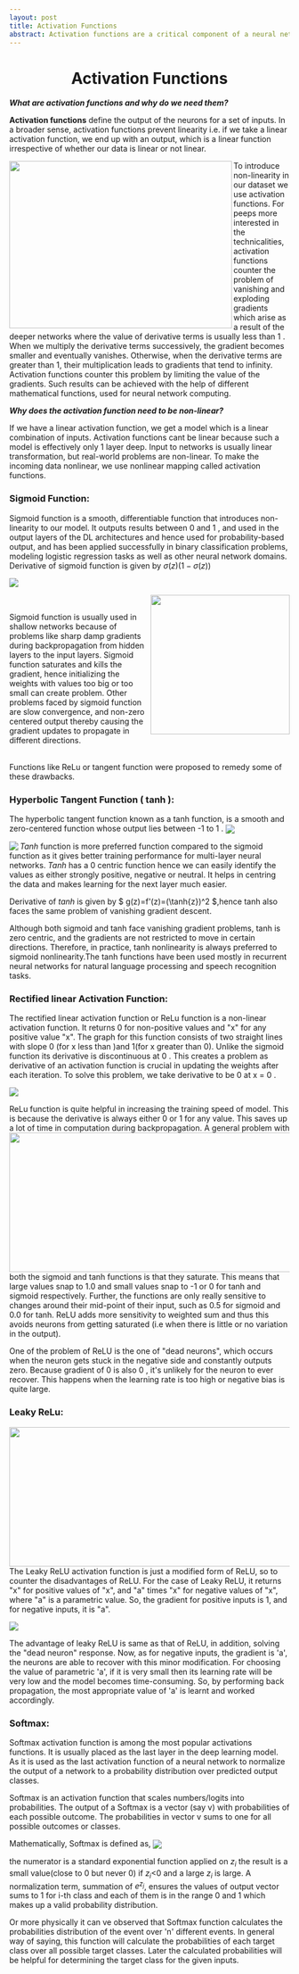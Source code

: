 ```yaml
---
layout: post
title: Activation Functions
abstract: Activation functions are a critical component of a neural network and, thus, are fundamental building blocks for deep learning. They also serve a very important purpose of shaping the behavior of a deep learning model by introducing non-linearity to it.
---
```

<h1 style="text-align: center;">Activation Functions</h1>

<b><i>What are activation functions and why do we need them?</i></b>

<p><b>Activation functions</b> define the output of the neurons for a set of inputs. In a broader sense, activation functions prevent linearity i.e. if we take a linear activation function, we end up with an output, which is a linear function irrespective of whether our data is linear or not linear.</p>
<p><img src="/blog_images/Activation Functions/blog1.jpg" width="400" height="300" align="left">To introduce non-linearity in our dataset we use activation functions. For peeps more interested in the technicalities, activation functions counter the problem of vanishing and exploding gradients which arise as a result of the deeper networks where the value of derivative terms is usually less than 1 . When we multiply the derivative terms successively, the gradient becomes smaller and eventually vanishes. Otherwise, when the derivative terms are greater than 1, their multiplication leads to gradients that tend to infinity. Activation functions counter this problem by limiting the value of the gradients. Such results can be achieved with the help of different mathematical functions, used for neural network computing.</p> 

<b><i>Why does the activation function need to be non-linear? </i></b>

<p>If we have a linear activation function, we get a model which is a linear combination of inputs. Activation functions cant be linear because such a model is effectively only 1 layer deep. Input to networks is usually linear transformation, but real-world problems are non-linear. To make the incoming data nonlinear, we use nonlinear mapping called activation functions.</p> 

<h3>Sigmoid Function:</h3>

Sigmoid function is a smooth, differentiable function that introduces non-linearity to our model.
It outputs results between 0 and 1 , and used in the output layers of the DL architectures and hence used for probability-based output, and has been applied successfully in binary classification problems, modeling logistic regression tasks as well as other neural network domains. Derivative of sigmoid function is given by $\sigma(z)(1-\sigma(z))$

<img src="/blog_images/Activation Functions/Formula1.png" align="center">
<p>
<img src="/blog_images/Activation Functions/blog2.webp" widht="300" height="250" align="right"><br>

Sigmoid function is usually used in shallow networks because of problems like sharp damp gradients during backpropagation from hidden layers to the input layers. Sigmoid function saturates and kills the gradient, hence initializing the weights with values too big or too small can create problem. Other problems faced by sigmoid function are slow convergence, and non-zero centered output thereby causing the gradient updates to propagate in different directions.</p>
<br>
Functions like ReLu or tangent function were proposed to remedy some of these drawbacks.

<h3>Hyperbolic Tangent Function ( tanh ):</h3>

The hyperbolic tangent function known as a tanh function, is a smooth and zero-centered function whose output lies between -1 to 1 .
<img src="/blog_images/Activation Functions/Formula2.png" align="center">
<p><img src="/blog_images/Activation Functions/blog3.png" align="left">  

$Tanh$ function is more preferred function compared to the sigmoid function as it gives better training performance for multi-layer neural networks. $Tanh$ has a 0 centric function hence we can easily identify the values as either strongly positive, negative or neutral. It helps in centring the data and makes learning for the next layer much easier.</p> 

Derivative of $tanh$ is given by $ g(z)=f'(z)=(\tanh{z})^2 $,hence tanh also faces the same problem of vanishing gradient descent.
<p>Although both sigmoid and tanh face vanishing gradient problems, tanh is zero centric, and the gradients are not restricted to move in certain directions. Therefore, in practice, tanh nonlinearity is always preferred to sigmoid nonlinearity.The tanh functions have been used mostly in recurrent neural networks for natural language processing and speech recognition tasks.</p> 

<h3>Rectified linear Activation Function:</h3>

<p>The rectified linear activation function or ReLu function is a non-linear activation function. It returns 0 for non-positive values and "x" for any positive value "x". The graph for this function consists of two straight lines with slope 0 (for x less than )and 1(for x greater than 0). Unlike the sigmoid function its derivative is discontinuous at 0 . This creates a problem as derivative of an activation function is crucial in updating the weights after each iteration. To solve this problem, we take derivative to be 0 at x = 0 .</p>

<img src="/blog_images/Activation Functions/Formula3.png" align="center">

ReLu function is quite helpful in increasing the training speed of model. This is because the derivative is always either 0 or 1 for any value.  This saves up a lot of time in computation during backpropagation. <img src="/blog_images/Activation Functions/blog4.png" align="right" width="550" height="250">A general problem with both the sigmoid and tanh functions is that they saturate. This means that large values snap to 1.0 and small values snap to -1 or 0 for tanh and sigmoid respectively. Further, the functions are only really sensitive to changes around their mid-point of their input, such as 0.5 for sigmoid and 0.0 for tanh. ReLU adds more sensitivity to weighted sum and thus this avoids neurons from getting saturated (i.e when there is little or no variation in the output). 
 
One of the problem of ReLU is  the one of "dead neurons", which occurs when the neuron gets stuck in the negative side and constantly outputs zero. Because gradient of 0 is also 0 , it's unlikely for the neuron to ever recover. This happens when the learning rate is too high or negative bias is quite large. 

<h3>Leaky ReLu: </h3>

<p><img src="/blog_images/Activation Functions/blog5.png" align="left" width="550" height="250">The Leaky ReLU activation function is just a modified form of ReLU, so to counter the disadvantages of ReLU. For the case of Leaky ReLU, it returns "x" for positive values of "x", and "a" times "x" for negative values of "x", where "a" is a parametric value. So, the gradient for positive inputs is 1, and for negative inputs, it is "a".</p> 

<img src="/blog_images/Activation Functions/Formula4.png" align="center">
    
<p>The advantage of leaky ReLU is same as that of ReLU, in addition, solving the "dead neuron" response. Now, as for negative inputs, the gradient is 'a', the neurons are able to recover with this minor modification. For choosing the value of parametric 'a', if it is very small then its learning rate will be very low and the model becomes time-consuming. So, by performing back propagation, the most appropriate value of 'a' is learnt and worked accordingly. </p>

<h3>Softmax:</h3>
<p>Softmax activation function is among the most popular activations functions. It is usually placed as the last layer in the deep learning model. As it is used as the last activation function of a neural network to normalize the output of a network to a probability distribution over predicted output classes.<p> 

<p>Softmax is an activation function that scales numbers/logits into probabilities. The output of a Softmax is a vector (say v) with probabilities of each possible outcome. The probabilities in vector v sums to one for all possible outcomes or classes.</p> 

<p>Mathematically, Softmax is defined as, 

<img src="/blog_images/Activation Functions/Formula5.png" align="center">

the numerator is a standard exponential function applied on $z_i$ the result is a small value(close to 0 but never 0) if $z_i$<0 and a large $z_i$ is large. A normalization term, summation of $e^{z_j}$, ensures the values of output vector sums to 1 for i-th class and each of them is in the range 0 and 1 which makes up a valid probability distribution.</p>

<p>Or more physically it can ve observed that Softmax function calculates the probabilities distribution of the event over 'n' different events. In general way of saying, this function will calculate the probabilities of each target class over all possible target classes. Later the calculated probabilities will be helpful for determining the target class for the given inputs.</p>  


